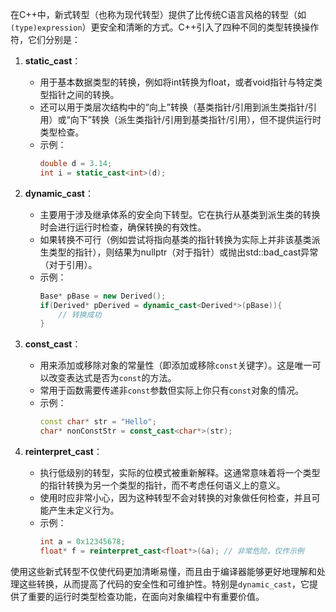 在C++中，新式转型（也称为现代转型）提供了比传统C语言风格的转型（如`(type)expression`）更安全和清晰的方式。C++引入了四种不同的类型转换操作符，它们分别是：

1. **static_cast**：
   - 用于基本数据类型的转换，例如将int转换为float，或者void指针与特定类型指针之间的转换。
   - 还可以用于类层次结构中的“向上”转换（基类指针/引用到派生类指针/引用）或“向下”转换（派生类指针/引用到基类指针/引用），但不提供运行时类型检查。
   - 示例：
     ```cpp
     double d = 3.14;
     int i = static_cast<int>(d);
     ```

2. **dynamic_cast**：
   - 主要用于涉及继承体系的安全向下转型。它在执行从基类到派生类的转换时会进行运行时检查，确保转换的有效性。
   - 如果转换不可行（例如尝试将指向基类的指针转换为实际上并非该基类派生类型的指针），则结果为nullptr（对于指针）或抛出std::bad_cast异常（对于引用）。
   - 示例：
     ```cpp
     Base* pBase = new Derived();
     if(Derived* pDerived = dynamic_cast<Derived*>(pBase)){
         // 转换成功
     }
     ```

3. **const_cast**：
   - 用来添加或移除对象的常量性（即添加或移除`const`关键字）。这是唯一可以改变表达式是否为`const`的方法。
   - 常用于函数需要传递非`const`参数但实际上你只有`const`对象的情况。
   - 示例：
     ```cpp
     const char* str = "Hello";
     char* nonConstStr = const_cast<char*>(str);
     ```

4. **reinterpret_cast**：
   - 执行低级别的转型，实际的位模式被重新解释。这通常意味着将一个类型的指针转换为另一个类型的指针，而不考虑任何语义上的意义。
   - 使用时应非常小心，因为这种转型不会对转换的对象做任何检查，并且可能产生未定义行为。
   - 示例：
     ```cpp
     int a = 0x12345678;
     float* f = reinterpret_cast<float*>(&a); // 非常危险，仅作示例
     ```

使用这些新式转型不仅使代码更加清晰易懂，而且由于编译器能够更好地理解和处理这些转换，从而提高了代码的安全性和可维护性。特别是`dynamic_cast`，它提供了重要的运行时类型检查功能，在面向对象编程中有重要价值。